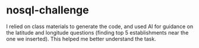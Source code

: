 # nosql-challenge

I relied on class materials to generate the code, and used AI for guidance on the latitude and longitude questions (finding top 5 establishments near the one we inserted). This helped me better understand the task. 


